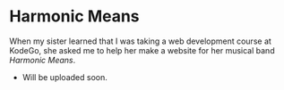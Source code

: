 # Harmonic Means

When my sister learned that I was taking a web development course at KodeGo,
she asked me to help her make a website for her musical band _Harmonic Means_.

* Will be uploaded soon.
